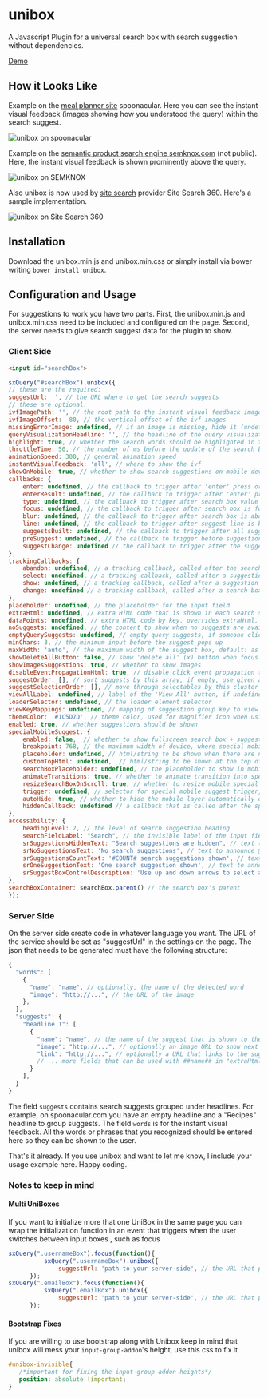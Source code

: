 unibox
======

A Javascript Plugin for a universal search box with search suggestion without dependencies.

[Demo](https://github.com/ddsky/unibox/blob/master/html/sampleSite.html?raw=true)

## How it Looks Like

Example on the [meal planner site](https://spoonacular.com/meal-planner) spoonacular. Here you can see the instant visual feedback (images showing how you understood the query) within the search suggest.

![](https://github.com/ddsky/unibox/blob/master/img/spoonacular-unibox.png?raw=true "unibox on spoonacular")

Example on the [semantic product search engine semknox.com](https://semknox.com) (not public). Here, the instant visual feedback is shown prominently above the query.

![](https://github.com/ddsky/unibox/blob/master/img/unibox-on-semknox.png?raw=true "unibox on SEMKNOX")

Also unibox is now used by [site search](https://www.sitesearch360.com) provider Site Search 360. Here's a sample implementation.

![](https://github.com/ddsky/unibox/blob/master/img/sitesearch360-unibox.gif?raw=true "unibox on Site Search 360")


## Installation

Download the unibox.min.js and unibox.min.css or simply install via bower writing `bower install unibox`.

## Configuration and Usage

For suggestions to work you have two parts. First, the unibox.min.js and unibox.min.css need to be included and configured on the page. Second, the server needs to give search suggest data for the plugin to show.

### Client Side

```html
<input id="searchBox">
```

```javascript
sxQuery("#searchBox").unibox({
// these are the required:
suggestUrl: '', // the URL where to get the search suggests
// these are optional:
ivfImagePath: '', // the root path to the instant visual feedback images
ivfImageOffset: -80, // the vertical offset of the ivf images
missingErrorImage: undefined, // if an image is missing, hide it (undefined) or show a placeholder image
queryVisualizationHeadline: '', // the headline of the query visualization
highlight: true, // whether the search words should be highlighted in the results
throttleTime: 50, // the number of ms before the update of the search box is triggered
animationSpeed: 300, // general animation speed
instantVisualFeedback: 'all', // where to show the ivf
showOnMobile: true, // whether to show search suggestions on mobile devices
callbacks: {
    enter: undefined, // the callback to trigger after 'enter' press or search button click (when no suggestion is selected) - args(query, searchButton [optional], hideSpecialCallback [optional])
    enterResult: undefined, // the callback to trigger after 'enter' press or click on selected suggestion - args(query, href, hasCtrlModifier [optional])
    type: undefined, // the callback to trigger after search box value changes - args(event, query)
    focus: undefined, // the callback to trigger after search box is focused - args(event, query)
    blur: undefined, // the callback to trigger after search box is abandoned - args(event, query)
    line: undefined, // the callback to trigger after suggest line is built - args(lineString, key, index, suggest)
    suggestsBuilt: undefined, // the callback to trigger after all suggestions are built - args(suggestBox, data)
    preSuggest: undefined, // the callback to trigger before suggestions are fetched, return 'false' to interrupt the process  - args(query, searchBox)
    suggestChange: undefined // the callback to trigger after the suggestion set is changed - args(isSuggestBoxVisible)
},
trackingCallbacks: {
    abandon: undefined, // a tracking callback, called after the search box is abandoned - args(query, visible suggestionCount, searchBox)
    select: undefined, // a tracking callback, called after a suggestion is selected - args(searchBox, suggestBox, target, query, suggestions, position, link)
    show: undefined, // a tracking callback, called after a suggestion set is shown - args(searchBox, suggestBox, aSuggestion, query, suggestions)
    change: undefined // a tracking callback, called after a search box value is changed - args(searchBox)
},
placeholder: undefined, // the placeholder for the input field
extraHtml: undefined, // extra HTML code that is shown in each search suggest
dataPoints: undefined, // extra HTML code by key, overrides extraHtml, e.g. {price: {html: '<span>#price# $</span>', position: 1}, category: {html: '<b>#category#</b>', position: 2}}
noSuggests: undefined, // the content to show when no suggests are available, if undefined, no suggests will be shown
emptyQuerySuggests: undefined, // empty query suggests, if someone clicks in the search field, we can show suggests
minChars: 3, // the minimum input before the suggest pops up
maxWidth: 'auto', // the maximum width of the suggest box, default: as wide as the input box
showDeleteAllButton: false, // show 'delete all' (x) button when focus hits back to input field
showImagesSuggestions: true, // whether to show images
disableEventPropagationHtml: true, // disable click event propagation to HTML element
suggestOrder: [], // sort suggests by this array, if empty, use given array order
suggestSelectionOrder: [], // move through selectables by this cluster order. if empty, use naturally given order by selectables
viewAllLabel: undefined, // label of the 'View All' button, if undefined no 'View All' button will be shown at the bottom of suggestion list
loaderSelector: undefined, // the loader element selector
viewKeyMappings: undefined, // mapping of suggestion group key to view key
themeColor: '#1C5D7D', // theme color, used for magnifier icon when using 'View All' button
enabled: true, // whether suggestions should be shown
specialMobileSuggest: {
    enabled: false,  // whether to show fullscreen search box + suggest box on search field focus when the viewport width is below specified breakpoint, default: false
    breakpoint: 768, // the maximum width of device, where special mobile suggestion should be shown, default: 768 px
    placeholder: undefined, // html/string to be shown when there are no suggest results in special mobile suggest box
    customTopHtml: undefined,  // html/string to be shown at the top of the page when special mobile suggests are visible
    searchBoxPlaceholder: undefined, // the placeholder to show in mobile suggestion search box
    animateTransitions: true, // whether to animate transition into special mobile suggestions
    resizeSearchBoxOnScroll: true, // whether to resize mobile special input block (search field + icons) on special mobile suggest box scroll
    trigger: undefined, // selector for special mobile suggest trigger, if the trigger is clicked, the fullscreen suggestion layer will be shown
    autoHide: true, // whether to hide the mobile layer automatically on search submission, if set to false, the enterCallback becomes a hideLayer callback as 3rd parameter, which has to be called in order to hide the mobile suggestions
    hiddenCallback: undefined // a callback that is called after the special mobile suggestions have been hidden
},
accessibility: {
    headingLevel: 2, // the level of search suggestion heading
    searchFieldLabel: "Search", // the invisible label of the input fields
    srSuggestionsHiddenText: "Search suggestions are hidden", // text to announce @screen reader when search suggestions were hidden
    srNoSuggestionsText: 'No search suggestions', // text to announce @screen reader if no suggestions are available
    srSuggestionsCountText: '#COUNT# search suggestions shown', // text to announce @screen reader after search suggestions have been shown, #COUNT# will be replaced with the suggestion count
    srOneSuggestionText: 'One search suggestion shown', // text to announce @screen reader after search suggestions have been shown
    srSuggestBoxControlDescription: 'Use up and down arrows to select available result. Press enter to go to selected search result. Touch devices users can use touch and swipe gestures.', // text to announce @screen reader after search input is focused - describes keyboard controls
},
searchBoxContainer: searchBox.parent() // the search box's parent
});
```

### Server Side

On the server side create code in whatever language you want. The URL of the service should be set as "suggestUrl" in the settings on the page. The json that needs to be generated must have the following structure:

```javascript
{
  "words": [
    {
      "name": "name", // optionally, the name of the detected word
      "image": "http://...", // the URL of the image
    },
  ],
  "suggests": {
    "headline 1": [
      {
        "name": "name", // the name of the suggest that is shown to the user
        "image": "http://...", // optionally an image URL to show next to the suggest
        "link": "http://...", // optionally a URL that links to the suggested page
        // ... more fields that can be used with ##name## in "extraHtml" templates
      }
    ],
  }
}
```
The field `suggests` contains search suggests grouped under headlines. For example, on spoonacular.com you have an empty headline and a "Recipes" headline to group suggests.
The field `words` is for the instant visual feedback. All the words or phrases that you recognized should be entered here so they can be shown to the user.

That's it already. If you use unibox and want to let me know, I include your usage example here. Happy coding.

### Notes to keep in mind
#### Multi UniBoxes
If you want to initialize more that one UniBox in the same page you can wrap the initialization function in an event that triggers when the user switches between input boxes , such as focus 
```javascript
sxQuery(".usernameBox").focus(function(){
          sxQuery(".usernameBox").unibox({
              suggestUrl: 'path to your server-side', // the URL that provides the data for the suggest
      });
sxQuery(".emailBox").focus(function(){
          sxQuery(".emailBox").unibox({
              suggestUrl: 'path to your server-side', // the URL that provides the data for the suggest
      });
```
#### Bootstrap Fixes
If you are willing to use bootstrap along with Unibox keep in mind that unibox will mess your `input-group-addon`'s height,
use this css to fix it
```css
#unibox-invisible{
   /*important for fixing the input-group-addon heights*/
   position: absolute !important;   
}
```

